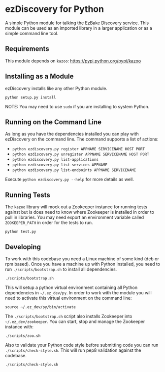 ezDiscovery for Python
======================
A simple Python module for talking the EzBake Discovery service. This module
can be used as an imported library in a larger application or as a simple
command line tool.

Requirements
------------
This module depends on `kazoo`: https://pypi.python.org/pypi/kazoo

Installing as a Module
----------------------
ezDiscovery installs like any other Python module.

    python setup.py install

NOTE: You may need to use `sudo` if you are installing to system Python.

Running on the Command Line
---------------------------
As long as you have the dependencies installed you can play with ezDiscovery on
the command line. The command supports a list of actions:

  - `python ezdiscovery.py register APPNAME SERVICENAME HOST PORT`
  - `python ezdiscovery.py unregister APPNAME SERVICENAME HOST PORT`
  - `python ezdiscovery.py list-applications`
  - `python ezdiscovery.py list-services APPNAME`
  - `python ezdiscovery.py list-endpoints APPNAME SERVICENAME`

Execute `python ezdiscovery.py --help` for more details as well.

Running Tests
-------------
The `kazoo` library will mock out a Zookeeper instance for running tests
against but is does need to know where Zookeeper is installed in order to pull
in libraries. You may need export an environment variable called
`ZOOKEEPER_PATH` in order for the tests to run.

    python test.py

Developing
----------
To work with this codebase you need a Linux machine of some kind (deb or rpm
based). Once you have a machine up with Python installed, you need to run
`./scripts/bootstrap.sh` to install all dependencies.

    ./scripts/bootstrap.sh

This will setup a python virtual environment containing all Python dependencies
in `~/.ez_dev/py`. In order to work with the module you will need to activate
this virtual environment on the command line:

    source ~/.ez_dev/py/bin/activate

The `./scripts/bootstrap.sh` script also installs Zookeeper into
`~/.ez_dev/zookeeper`. You can start, stop and manage the Zookeeper instance
with:

    ./scripts/zoo.sh

Also to validate your Python code style before submitting code you can run
`./scripts/check-style.sh`. This will run pep8 validation against the codebase.

    ./scripts/check-style.sh
